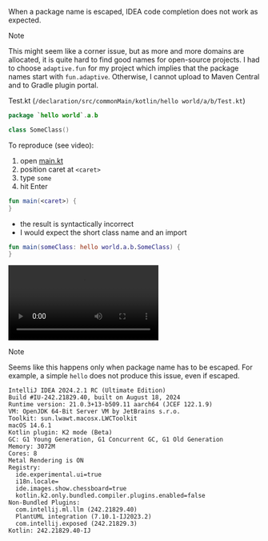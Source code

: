 When a package name is escaped, IDEA code completion does not work as expected.

> [!NOTE]
> 
> This might seem like a corner issue, but as more and more domains are allocated, it is quite
> hard to find good names for open-source projects. I had to choose `adaptive.fun` for my project
> which implies that the package names start with `fun.adaptive`. Otherwise, I cannot upload to 
> Maven Central and to Gradle plugin portal.
> 

Test.kt (`/declaration/src/commonMain/kotlin/hello world/a/b/Test.kt`)

```kotlin
package `hello world`.a.b

class SomeClass()
```

To reproduce (see video):

1. open [main.kt](/use/src/jvmMain/kotlin/main.kt)
2. position caret at `<caret>`
3. type `some`
4. hit Enter

```kotlin
fun main(<caret>) {
}
```

- the result is syntactically incorrect
- I would expect the short class name and an import

```kotlin
fun main(someClass: hello world.a.b.SomeClass) {
}
```

![recording.mov](recording.mov)

> [!NOTE]
> 
> Seems like this happens only when package name has to be escaped. For example,
> a simple `hello` does not produce this issue, even if escaped.
>

```text
IntelliJ IDEA 2024.2.1 RC (Ultimate Edition)
Build #IU-242.21829.40, built on August 18, 2024
Runtime version: 21.0.3+13-b509.11 aarch64 (JCEF 122.1.9)
VM: OpenJDK 64-Bit Server VM by JetBrains s.r.o.
Toolkit: sun.lwawt.macosx.LWCToolkit
macOS 14.6.1
Kotlin plugin: K2 mode (Beta)
GC: G1 Young Generation, G1 Concurrent GC, G1 Old Generation
Memory: 3072M
Cores: 8
Metal Rendering is ON
Registry:
  ide.experimental.ui=true
  i18n.locale=
  ide.images.show.chessboard=true
  kotlin.k2.only.bundled.compiler.plugins.enabled=false
Non-Bundled Plugins:
  com.intellij.ml.llm (242.21829.40)
  PlantUML integration (7.10.1-IJ2023.2)
  com.intellij.exposed (242.21829.3)
Kotlin: 242.21829.40-IJ
```
